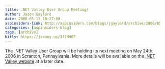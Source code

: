 ```yaml
---
title: .NET Valley User Group Meeting!
author: Jason Gaylord
date: 2006-05-12 10:27:00
aspinsiders-link: http://aspinsiders.com/blogs/jgaylord/archive/2006/05/12/66.aspx
categories: [aspinsiders-blog]
tags: [archive]
bitly: https://jasong.us/3f7HH6F
---
```


The .NET Valley User Group will be holding its next meeting on May 24th, 2006 in Scranton, Pennsylvania. More details will be available on the [.NET Valley website](http://www.dotnetvalley.com/) at a later date.